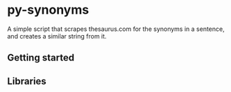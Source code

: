 # py-synonyms
A simple script that scrapes thesaurus.com for the synonyms in a sentence, and
creates a similar string from it.

## Getting started

## Libraries
